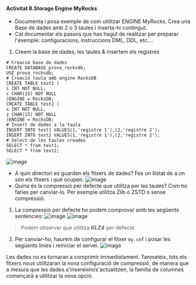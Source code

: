 #### Activitat 8.Storage Engine MyRocks

-	Documenta i posa exemple de com utilitzar ENGINE MyRocks. Crea una Base de dades amb 2 o 3 taules i inserta-hi contingut.
-	Cal documentar els passos que has hagut de realitzar per preparar l'exemple: configuracions, instruccions DML, DDL, etc....
1. Creem la base de dades, les taules & insertem els registres
```mysql
# Creació base de dades
CREATE DATABASE prova_rocksdb;
USE prova_rocksdb;
# Creació taula amb engine RocksDB
CREATE TABLE test1 (
i INT NOT NULL, 
c CHAR(15) NOT NULL
)ENGINE = RocksDB;
CREATE TABLE test2 (
x INT NOT NULL, 
z CHAR(15) NOT NULL
)ENGINE = RocksDB;
# Insert de dades a la taula
INSERT INTO test1 VALUES(1,'registre 1'),(2,'registre 2');
INSERT INTO test2 VALUES(1,'registre 1'),(2,'registre 2');
# Select de les taules creades
SELECT * from test1;
SELECT * from test2;
```
![image](https://user-images.githubusercontent.com/79662843/161082889-c160f978-8449-4580-8b78-14efe51f6678.png)

-	A quin directori es guarden els fitxers de dades? Fes un llistat de a on són els fitxers i què ocupen.
![image](https://user-images.githubusercontent.com/79662843/161087320-29645b05-dcd7-42dc-b9a4-fbcf82437185.png)
- Quina és la compressió per defecte que utilitza per les taules? Com ho faries per canviar-lo. Per exemple utilitza Zlib o ZSTD o sense compressió.
1. La compressió per defecte ho podem comprovar amb les següents sentències:
![image](https://user-images.githubusercontent.com/79662843/161087949-e70e97ad-c935-4b37-ba47-14d275141dc3.png)
![image](https://user-images.githubusercontent.com/79662843/161088016-09881f19-445c-4b00-9d69-589c43476edf.png)

 >Podem observar que utilitza _**KLZ4**_ per defecte

2. Per canviar-ho, haurem de configurar el fitxer ``my.cnf`` i posar les següents línies i reiniciar el servei.
![image](https://user-images.githubusercontent.com/79662843/161089376-9911c023-0435-461f-84a5-cbad30f9a637.png)

Les dades no es tornaran a comprimir immediatament. Tanmateix, tots els fitxers nous utilitzaran la nova configuració de compressió, de manera que a mesura que les dades s'insereixin/s'actualitzen, la família de columnes començarà a utilitzar la nova opció.




